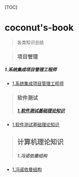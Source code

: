 [TOC]

# coconut's-book

>各类知识总结

> ### 项目管理
##### 1.系统集成项目管理工程师[](ProjectManagement/projectManagement.md)
- [1.系统集成项目管理工程师](ProjectManagement/projectManagement.md)

> ### 软件测试
>##### [1.软件测试基础理论知识](SoftwareTestingTheory/SoftwareTestingTheory.md)
- [1.软件测试基础理论知识](SoftwareTestingTheory/SoftwareTestingTheory.md)

> ## 计算机理论知识
>##### 1.冯诺依曼结构
- [1.冯诺依曼结构](ComputerRelatedTheory/VonNeumannArchitecture.md)

